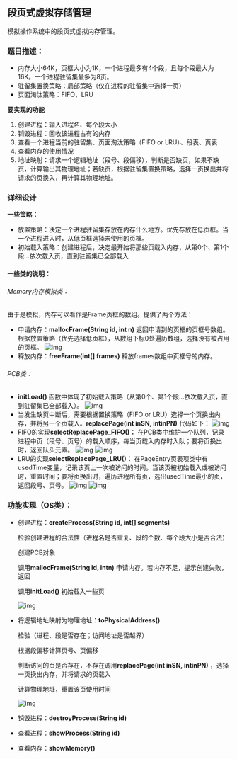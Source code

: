 ## 段页式虚拟存储管理

模拟操作系统中的段页式虚拟内存管理。

### 题目描述：
* 内存大小64K，页框大小为1K，一个进程最多有4个段，且每个段最大为16K。一个进程驻留集最多为8页。
* 驻留集置换策略：局部策略（仅在进程的驻留集中选择一页）
* 页面淘汰策略：FIFO、LRU

**要实现的功能**
1. 创建进程：输入进程名、每个段大小
2. 销毁进程：回收该进程占有的内存
3. 查看一个进程当前的驻留集、页面淘汰策略（FIFO or LRU）、段表、页表
4. 查看内存的使用情况
5. 地址映射：请求一个逻辑地址（段号、段偏移），判断是否缺页，如果不缺页，计算输出其物理地址；若缺页，根据驻留集置换策略，选择一页换出并将请求的页换入，再计算其物理地址。

### 详细设计

**一些策略：**
* 放置策略：决定一个进程驻留集存放在内存什么地方。优先存放在低页框。当一个进程进入时，从低页框选择未使用的页框。
* 初始载入策略：创建进程后，决定最开始将那些页载入内存，从第0个、第1个段...依次载入页，直到驻留集已全部载入
#### 一些类的说明：
###### Memory内存模拟类：
  由于是模拟，内存可以看作是Frame页框的数组。提供了两个方法：
* 申请内存：**mallocFrame(String id, int n)** 返回申请到的页框的页框号数组。根据放置策略（优先选择低页框），从数组下标0处遍历数组，选择没有被占用的页框。
  ![img](https://github.com/hkq-github/MemoryManagement/blob/edittest/imgs/1.png)
* 释放内存：**freeFrame(int[] frames)** 释放frames数组中页框号的内存。
###### PCB类：
* **initLoad()** 函数中体现了初始载入策略（从第0个、第1个段...依次载入页，直到驻留集已全部载入）。
  ![img](https://github.com/hkq-github/MemoryManagement/blob/edittest/imgs/2.png)
* 当发生缺页中断后，需要根据置换策略（FIFO or LRU）选择一个页换出内存，并将另一个页载入。**replacePage(int inSN, intinPN)** 代码如下：
  ![img](https://github.com/hkq-github/MemoryManagement/blob/edittest/imgs/3.png)
* FIFO的实现**selectReplacePage_FIFO()：** 
  在PCB类中维护一个队列，记录进程中页（段号、页号）的载入顺序，每当页载入内存时入队；要将页换出时，返回队头元素。
  ![img](https://github.com/hkq-github/MemoryManagement/blob/edittest/imgs/4.png)
  ![img](https://github.com/hkq-github/MemoryManagement/blob/edittest/imgs/5.png)
* LRU的实现**selectReplacePage_LRU()：** 
  在PageEntry页表项类中有usedTime变量，记录该页上一次被访问的时间。当该页被初始载入或被访问时，重置时间；要将页换出时，遍历进程所有页，选出usedTime最小的页，返回段号、页号。
  ![img](https://github.com/hkq-github/MemoryManagement/blob/edittest/imgs/6.png)
  ![img](https://github.com/hkq-github/MemoryManagement/blob/edittest/imgs/7.png)

### 功能实现（OS类）：

* 创建进程：**createProcess(String id, int[] segments)** 

  检验创建进程的合法性（进程名是否重复、段的个数、每个段大小是否合法）
  
  创建PCB对象
  
  调用**mallocFrame(String id, intn)** 申请内存。若内存不足，提示创建失败，返回
  
  调用**initLoad()** 初始载入一些页
  
  ![img](https://github.com/hkq-github/MemoryManagement/blob/edittest/imgs/8.png)
* 将逻辑地址映射为物理地址：**toPhysicalAddress()**

  检验（进程、段是否存在；访问地址是否越界）
  
  根据段偏移计算页号、页偏移
  
  判断访问的页是否存在，不存在调用**replacePage(int inSN, intinPN)** ，选择一页换出内存，并将请求的页载入
  
  计算物理地址，重置该页使用时间
  
  ![img](https://github.com/hkq-github/MemoryManagement/blob/edittest/imgs/9.png)
* 销毁进程：**destroyProcess(String id)** 
* 查看进程：**showProcess(String id)** 
* 查看内存：**showMemory()** 
